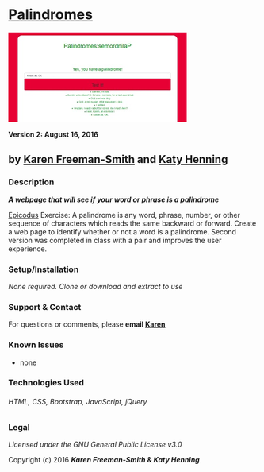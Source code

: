 # [Palindromes](http://karenfreemansmith.github.io/palindromes)
![project screenshot](/img/screenshot.jpg)

__Version 2: August 16, 2016__
## by [Karen Freeman-Smith](https://karenfreemansmith.github.io) and [Katy Henning](https://katycodes.github.io/portfolio)

### Description
__*A webpage that will see if your word or phrase is a palindrome*__

[Epicodus](https://www.learnhowtoprogram.com/intro-to-programming/arrays-looping/practice-looping-with-for) Exercise: A palindrome is any word, phrase, number, or other sequence of characters which reads the same backward or forward. Create a web page to identify whether or not a word is a palindrome. Second version was completed in class with a pair and improves the user experience.


### Setup/Installation
*None required. Clone or download and extract to use*

### Support & Contact
For questions or comments, please __email [Karen](karenfreemansmith@gmail.com)__

### Known Issues
* none


### Technologies Used
###### HTML, CSS, Bootstrap, JavaScript, jQuery

### Legal
*Licensed under the GNU General Public License v3.0*

Copyright (c) 2016 **_Karen Freeman-Smith_ & _Katy Henning_**

